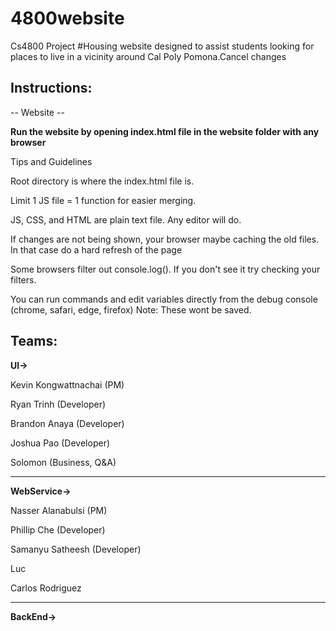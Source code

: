 # 4800website
Cs4800 Project
#Housing website designed to assist students looking for places to live in a vicinity around Cal Poly Pomona.Cancel changes

Instructions:
-------------------------------
-- Website --

**Run the website by opening index.html file in the website folder with any browser**

Tips and Guidelines

Root directory is where the index.html file is.

Limit 1 JS file = 1 function for easier merging.

JS, CSS, and HTML are plain text file. Any editor will do.

If changes are not being shown, your browser maybe caching the old files. In that case do a hard refresh of the page

Some browsers filter out console.log(). If you don't see it try checking your filters.

You can run commands and edit variables directly from the debug console (chrome, safari, edge, firefox) Note: These wont be saved.


Teams:
-------------------------------
**UI->**

Kevin Kongwattnachai (PM)

Ryan Trinh (Developer)

Brandon Anaya (Developer)

Joshua Pao (Developer)

Solomon (Business, Q&A)

-------------------------------
**WebService->**

Nasser Alanabulsi (PM)

Phillip Che (Developer)

Samanyu Satheesh (Developer)

Luc

Carlos Rodriguez

--------------------------------
**BackEnd->**
